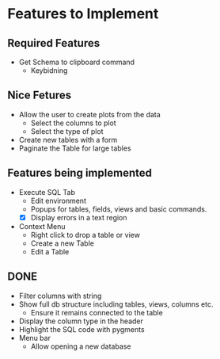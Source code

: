 # Features to Implement

## Required Features

- Get Schema to clipboard command
    - Keybidning

## Nice Fetures

- Allow the user to create plots from the data
    - Select the columns to plot
    - Select the type of plot
- Create new tables with a form
- Paginate the Table for large tables

## Features being implemented

- Execute SQL Tab
    - Edit environment
    - Popups for tables, fields, views and basic commands.
    - [x] Display errors in a text region
- Context Menu
    - Right click to drop a table or view
    - Create a new Table
    - Edit a Table


## DONE

- Filter columns with string
- Show full db structure including tables, views, columns etc.
    - Ensure it remains connected to the table
- Display the column type in the header
- Highlight the SQL code with pygments
- Menu bar
    - Allow opening a new database
